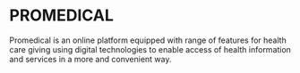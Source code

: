 # PROMEDICAL
Promedical is an online platform equipped with range of features for health care giving using digital technologies to enable access of health information and services in a more and convenient way.

